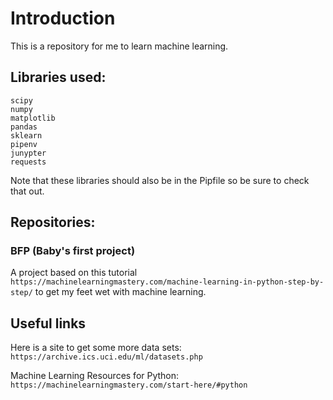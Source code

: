 # Introduction

This is a repository for me to learn machine learning.

## Libraries used:

```
scipy
numpy
matplotlib
pandas
sklearn
pipenv
junypter
requests
```

Note that these libraries should also be in the Pipfile so be sure to check that out.

## Repositories:

### BFP (Baby's first project)

A project based on this tutorial `https://machinelearningmastery.com/machine-learning-in-python-step-by-step/` to get my feet wet with machine learning.

## Useful links

Here is a site to get some more data sets: `https://archive.ics.uci.edu/ml/datasets.php`

Machine Learning Resources for Python: `https://machinelearningmastery.com/start-here/#python`
